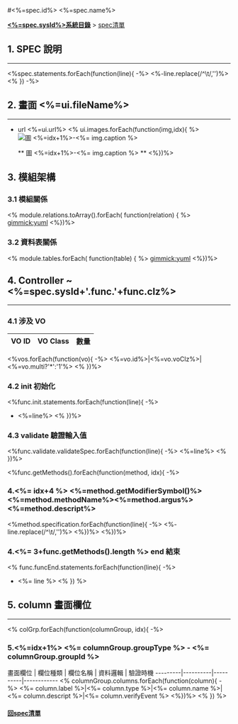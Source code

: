 #<%=spec.id%> <%=spec.name%>

**[<%=spec.sysId%>系統目錄](wiki.html#!<%=spec.sysId%>/sds/index.md)** > [spec清單](wiki.html#!<%=spec.sysId%>/sds/spec/index.md)

## 1. SPEC 說明
--------
<%spec.statements.forEach(function(line){ -%>
<%-line.replace(/^\t/,'')%>
<% }) -%>

## 2. 畫面 <%=ui.fileName%>
--------
 - url <%=ui.url%>
<% ui.images.forEach(function(img,idx){ %>
	![](<%= img.url %> "圖 <%=idx+1%>-<%= img.caption %>")
	
	** 圖 <%=idx+1%>-<%= img.caption %> **
<%})%> 

## 3. 模組架構
### 3.1 模組關係
<% module.relations.toArray().forEach( function(relation) { %>
[gimmick:yuml]( <%-relation.toUml()%> )
<%})%>

### 3.2 資料表關係
<% module.tables.forEach( function(table) { %>
[gimmick:yuml]( <%-table.toUml()%> )
<%})%>

## 4. Controller ~<%=spec.sysId+'.func.'+func.clz%>
--------
### 4.1 涉及 VO
VO ID | VO Class | 數量 
------|----------|-------
<%vos.forEach(function(vo){ -%>
<%=vo.id%>|<%=vo.voClz%>|<%=vo.multi?'*':'1'%>
<% })%>

### 4.2 init 初始化
<%func.init.statements.forEach(function(line){ -%>
 - <%=line%>
<% })%>

### 4.3 validate 驗證輸入值

<%func.validate.validateSpec.forEach(function(line){ -%>
<%=line%>
<% })%>

<%func.getMethods().forEach(function(method, idx){ -%>
### 4.<%= idx+4 %> <%=method.getModifierSymbol()%><%=method.methodName%><%=method.argus%> <%=method.descript%>
<%method.specification.forEach(function(line){ -%>
<%- line.replace(/^\t/,'')%>
<%})%>
<%})%>

### 4.<%= 3+func.getMethods().length %> end 結束 
<% func.funcEnd.statements.forEach(function(line){ -%>
 - <%= line %>
<% }) %>

## 5. column 畫面欄位
--------
<% colGrp.forEach(function(columnGroup, idx){ -%>
### 5.<%=idx+1%> <%= columnGroup.groupType %> - <%= columnGroup.groupId %>
畫面欄位 | 欄位種類 | 欄位名稱 | 資料邏輯 | 驗證時機
---------|----------|----------|------------
<% columnGroup.columns.forEach(function(column){ -%>
<%= column.label %>|<%= column.type %>|<%= column.name %>|<%= column.descript %>|<%= column.verifyEvent %>
<%})%>
<% }) %>
#### [回spec清單](wiki.html#!<%=spec.sysId%>/sds/spec/index.md)
